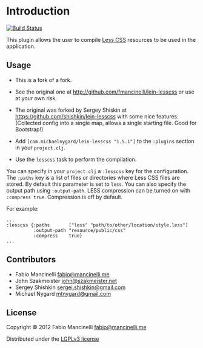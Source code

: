 # Introduction

[![Build Status](https://travis-ci.org/mtnygard/lein-lesscss.png)](https://travis-ci.org/mtnygard/lein-lesscss)

This plugin allows the user to compile [Less CSS](http://lesscss.org/) resources
to be used in the application.

## Usage

* This is a fork of a fork.
* See the original one at http://github.com/fmancinelli/lein-lesscss
  or use at your own risk.
* The original was forked by Sergey Shiskin at
  https://github.com/shishkin/lein-lesscss with some nice
  features. (Collected config into a single map, allows a single
  starting file. Good for Bootstrap!)

* Add `[com.michaelnygard/lein-lesscss "1.5.1"]` to the  `:plugins` section in your `project.clj`.

* Use the `lesscss` task to perform the compilation.

You can specify in your `project.clj` a `:lesscss` key for the
configuration. The `:paths` key is a list of files or directories
where Less CSS files are stored. By default this parameter is set to
`less`. You can also specify the output path using
`:output-path`. LESS compression can be turned on with `:compress
true`. Compression is off by default.

For example:

    ...
    :lesscss {:paths       ["less" "path/to/other/location/style.less"]
              :output-path "resource/public/css"
              :compress    true}
    ...

## Contributors

* Fabio Mancinelli <fabio@mancinelli.me>
* John Szakmeister <john@szakmeister.net>
* Sergey Shishkin <sergei.shishkin@gmail.com>
* Michael Nygard <mtnygard@gmail.com>

## License

Copyright © 2012 Fabio Mancinelli <fabio@mancinelli.me>

Distributed under the [LGPLv3 license](http://www.gnu.org/licenses/lgpl-3.0.en.html)
